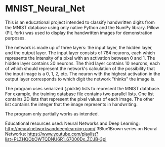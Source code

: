 # MNIST_Neural_Net
This is an educational project intended to classify handwritten digits from the MNIST database using only native Python and the NumPy library. Pillow (PIL fork) was used to display the handwritten images for demonstration purposes.

The network is made up of three layers: the input layer, the hidden layer, and the output layer. The input layer consists of 784 neurons, each which represents the intensity of a pixel with an activation between 0 and 1. The hidden layer contains 30 neurons. The third layer contains 10 neurons, each of which should represent the network's calculation of the possibility that the input image is a 0, 1, 2, etc. The neuron with the highest activation in the output layer corresponds to which digit the network "thinks" the image is.

The program uses serialized (.pickle) lists to represent the MNIST database. For example, the training database file contains two parallel lists. One list contains 2D lists that represent the pixel values of each image. The other list contains the integer that the image represents in handwriting. 

The program only partially works as intended. 


Educational resources used: 
Neural Networks and Deep Learning: http://neuralnetworksanddeeplearning.com/
3Blue1Brown series on Neural Networks: https://www.youtube.com/playlist?list=PLZHQObOWTQDNU6R1_67000Dx_ZCJB-3pi
